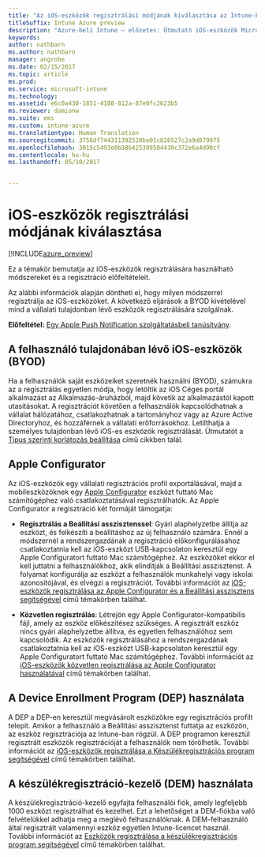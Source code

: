 ```yaml
---
title: "Az iOS-eszközök regisztrálási módjának kiválasztása az Intune-ban"
titleSuffix: Intune Azure preview
description: "Azure-beli Intune – előzetes: Útmutató iOS-eszközök Microsoft Intune-ban való regisztrációjának beállításához"
keywords: 
author: nathbarn
ms.author: nathbarn
manager: angrobe
ms.date: 02/15/2017
ms.topic: article
ms.prod: 
ms.service: microsoft-intune
ms.technology: 
ms.assetid: e6c0a430-1851-4108-812a-87e0fc2623b5
ms.reviewer: damionw
ms.suite: ems
ms.custom: intune-azure
ms.translationtype: Human Translation
ms.sourcegitcommit: 3758df744311392528be01c826527c2a9d879975
ms.openlocfilehash: 3015c5493e8b38b425309584430c372e6a4d90cf
ms.contentlocale: hu-hu
ms.lasthandoff: 05/10/2017


---
```


# <a name="choose-how-to-enroll-ios-devices"></a>iOS-eszközök regisztrálási módjának kiválasztása

[!INCLUDE[azure_preview](../includes/azure_preview.md)]

Ez a témakör bemutatja az iOS-eszközök regisztrálására használható módszereket és a regisztráció előfeltételeit.

Az alábbi információk alapján döntheti el, hogy milyen módszerrel regisztrálja az iOS-eszközöket. A következő eljárások a BYOD kivételével mind a vállalati tulajdonban lévő eszközök regisztrálására szolgálnak.

**Előfeltétel:** [Egy Apple Push Notification szolgáltatásbeli tanúsítvány](get-an-apple-mdm-push-certificate.md).

## <a name="user-owned-ios-devices-byod"></a>A felhasználó tulajdonában lévő iOS-eszközök (BYOD)

Ha a felhasználók saját eszközeiket szeretnék használni (BYOD), számukra az a regisztrálás egyetlen módja, hogy letöltik az iOS Céges portál alkalmazást az Alkalmazás-áruházból, majd követik az alkalmazástól kapott utasításokat. A regisztrációt követően a felhasználók kapcsolódhatnak a vállalat hálózatához, csatlakozhatnak a tartományhoz vagy az Azure Active Directoryhoz, és hozzáférnek a vállalati erőforrásokhoz. Letilthatja a személyes tulajdonban lévő iOS-es eszközök regisztrálását. Útmutatót a [Típus szerinti korlátozás beállítása](set-enrollment-restrictions.md#set-device-type-restrictions) című cikkben talál.

## <a name="apple-configurator"></a>Apple Configurator

Az iOS-eszközök egy vállalati regisztrációs profil exportálásával, majd a mobileszközöknek egy [Apple Configurator](http://go.microsoft.com/fwlink/?LinkId=518017) eszközt futtató Mac számítógéphez való csatlakoztatásával regisztrálhatók. Az Apple Configurator a regisztráció két formáját támogatja:

- **Regisztrálás a Beállítási asszisztenssel**: Gyári alaphelyzetbe állítja az eszközt, és felkészíti a beállításhoz az új felhasználó számára. Ennél a módszernél a rendszergazdának a regisztráció előkonfigurálásához csatlakoztatnia kell az iOS-eszközt USB-kapcsolaton keresztül egy Apple Configuratort futtató Mac számítógéphez. Az eszközöket ekkor el kell juttatni a felhasználókhoz, akik elindítják a Beállítási asszisztenst. A folyamat konfigurálja az eszközt a felhasználók munkahelyi vagy iskolai azonosítójával, és elvégzi a regisztrációt. További információt az [iOS-eszközök regisztrálása az Apple Configurator és a Beállítási asszisztens segítségével](enroll-ios-devices-with-apple-configurator-and-setup-assistant.md) című témakörben találhat.

- **Közvetlen regisztrálás**: Létrejön egy Apple Configurator-kompatibilis fájl, amely az eszköz előkészítésez szükséges. A regisztrált eszköz nincs gyári alaphelyzetbe állítva, és egyetlen felhasználóhoz sem kapcsolódik. Az eszközök regisztrálásához a rendszergazdának csatlakoztatnia kell az iOS-eszközt USB-kapcsolaton keresztül egy Apple Configuratort futtató Mac számítógéphez. További információt az [iOS-eszközök közvetlen regisztrálása az Apple Configurator használatával](enroll-ios-devices-with-apple-configurator-and-direct-enrollment.md) című témakörben találhat.

## <a name="use-the-device-enrollment-program-dep"></a>A Device Enrollment Program (DEP) használata

A DEP a DEP-en keresztül megvásárolt eszközökre egy regisztrációs profilt telepít. Amikor a felhasználó a Beállítási asszisztenst futtatja az eszközön, az eszköz regisztrációja az Intune-ban rögzül. A DEP programon keresztül regisztrált eszközök regisztrációját a felhasználók nem törölhetik. További információt az [iOS-eszközök regisztrálása a Készülékregisztrációs program segítségével](enroll-ios-devices-using-device-enrollment-program.md) című témakörben találhat.

## <a name="use-the-device-enrollment-manager-dem"></a>A készülékregisztráció-kezelő (DEM) használata
A készülékregisztráció-kezelő egyfajta felhasználói fiók, amely legfeljebb 1000 eszközt regisztrálhat és kezelhet. Ezt a lehetőséget a DEM-fiókba való felvételükkel adhatja meg a meglévő felhasználóknak. A DEM-felhasználó által regisztrált valamennyi eszköz egyetlen Intune-licencet használ. További információt az [Eszközök regisztrálása a készülékregisztrációs program segítségével](enroll-devices-using-device-enrollment-manager.md) című témakörben találhat.

